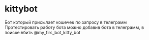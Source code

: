 # kittybot
Бот который присылает кошечек по запросу в телеграмм
Протестировать работу бота можно добавив бота  в телеграмм,
в поиске вбить @my_firs_bot_kitty_bot
